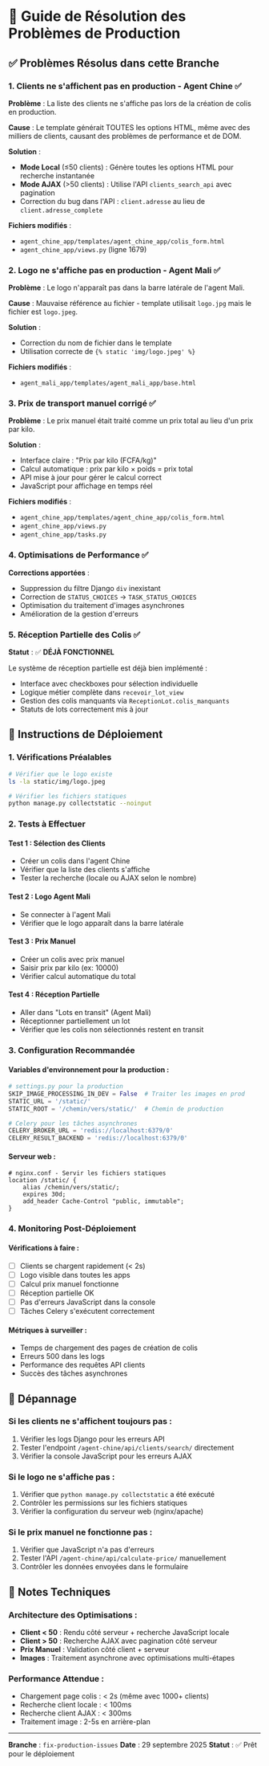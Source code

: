 # 🔧 Guide de Résolution des Problèmes de Production

## ✅ Problèmes Résolus dans cette Branche

### 1. **Clients ne s'affichent pas en production - Agent Chine** ✅

**Problème** : La liste des clients ne s'affiche pas lors de la création de colis en production.

**Cause** : Le template générait TOUTES les options HTML, même avec des milliers de clients, causant des problèmes de performance et de DOM.

**Solution** :
- **Mode Local** (≤50 clients) : Génère toutes les options HTML pour recherche instantanée
- **Mode AJAX** (>50 clients) : Utilise l'API `clients_search_api` avec pagination
- Correction du bug dans l'API : `client.adresse` au lieu de `client.adresse_complete`

**Fichiers modifiés** :
- `agent_chine_app/templates/agent_chine_app/colis_form.html`
- `agent_chine_app/views.py` (ligne 1679)

### 2. **Logo ne s'affiche pas en production - Agent Mali** ✅

**Problème** : Le logo n'apparaît pas dans la barre latérale de l'agent Mali.

**Cause** : Mauvaise référence au fichier - template utilisait `logo.jpg` mais le fichier est `logo.jpeg`.

**Solution** :
- Correction du nom de fichier dans le template
- Utilisation correcte de `{% static 'img/logo.jpeg' %}`

**Fichiers modifiés** :
- `agent_mali_app/templates/agent_mali_app/base.html`

### 3. **Prix de transport manuel corrigé** ✅

**Problème** : Le prix manuel était traité comme un prix total au lieu d'un prix par kilo.

**Solution** :
- Interface claire : "Prix par kilo (FCFA/kg)"
- Calcul automatique : prix par kilo × poids = prix total
- API mise à jour pour gérer le calcul correct
- JavaScript pour affichage en temps réel

**Fichiers modifiés** :
- `agent_chine_app/templates/agent_chine_app/colis_form.html`
- `agent_chine_app/views.py`
- `agent_chine_app/tasks.py`

### 4. **Optimisations de Performance** ✅

**Corrections apportées** :
- Suppression du filtre Django `div` inexistant
- Correction de `STATUS_CHOICES` → `TASK_STATUS_CHOICES`
- Optimisation du traitement d'images asynchrones
- Amélioration de la gestion d'erreurs

### 5. **Réception Partielle des Colis** ✅

**Statut** : ✅ **DÉJÀ FONCTIONNEL**

Le système de réception partielle est déjà bien implémenté :
- Interface avec checkboxes pour sélection individuelle
- Logique métier complète dans `recevoir_lot_view`
- Gestion des colis manquants via `ReceptionLot.colis_manquants`
- Statuts de lots correctement mis à jour

## 🚀 Instructions de Déploiement

### 1. **Vérifications Préalables**

```bash
# Vérifier que le logo existe
ls -la static/img/logo.jpeg

# Vérifier les fichiers statiques
python manage.py collectstatic --noinput
```

### 2. **Tests à Effectuer**

#### Test 1 : Sélection des Clients
- Créer un colis dans l'agent Chine
- Vérifier que la liste des clients s'affiche
- Tester la recherche (locale ou AJAX selon le nombre)

#### Test 2 : Logo Agent Mali
- Se connecter à l'agent Mali
- Vérifier que le logo apparaît dans la barre latérale

#### Test 3 : Prix Manuel
- Créer un colis avec prix manuel
- Saisir prix par kilo (ex: 10000)
- Vérifier calcul automatique du total

#### Test 4 : Réception Partielle
- Aller dans "Lots en transit" (Agent Mali)
- Réceptionner partiellement un lot
- Vérifier que les colis non sélectionnés restent en transit

### 3. **Configuration Recommandée**

#### Variables d'environnement pour la production :
```python
# settings.py pour la production
SKIP_IMAGE_PROCESSING_IN_DEV = False  # Traiter les images en prod
STATIC_URL = '/static/'
STATIC_ROOT = '/chemin/vers/static/'  # Chemin de production

# Celery pour les tâches asynchrones
CELERY_BROKER_URL = 'redis://localhost:6379/0'
CELERY_RESULT_BACKEND = 'redis://localhost:6379/0'
```

#### Serveur web :
```nginx
# nginx.conf - Servir les fichiers statiques
location /static/ {
    alias /chemin/vers/static/;
    expires 30d;
    add_header Cache-Control "public, immutable";
}
```

### 4. **Monitoring Post-Déploiement**

#### Vérifications à faire :
- [ ] Clients se chargent rapidement (< 2s)
- [ ] Logo visible dans toutes les apps
- [ ] Calcul prix manuel fonctionne
- [ ] Réception partielle OK
- [ ] Pas d'erreurs JavaScript dans la console
- [ ] Tâches Celery s'exécutent correctement

#### Métriques à surveiller :
- Temps de chargement des pages de création de colis
- Erreurs 500 dans les logs
- Performance des requêtes API clients
- Succès des tâches asynchrones

## 🐛 Dépannage

### Si les clients ne s'affichent toujours pas :
1. Vérifier les logs Django pour les erreurs API
2. Tester l'endpoint `/agent-chine/api/clients/search/` directement
3. Vérifier la console JavaScript pour les erreurs AJAX

### Si le logo ne s'affiche pas :
1. Vérifier que `python manage.py collectstatic` a été exécuté
2. Contrôler les permissions sur les fichiers statiques
3. Vérifier la configuration du serveur web (nginx/apache)

### Si le prix manuel ne fonctionne pas :
1. Vérifier que JavaScript n'a pas d'erreurs
2. Tester l'API `/agent-chine/api/calculate-price/` manuellement
3. Contrôler les données envoyées dans le formulaire

## 📝 Notes Techniques

### Architecture des Optimisations :
- **Client < 50** : Rendu côté serveur + recherche JavaScript locale
- **Client > 50** : Recherche AJAX avec pagination côté serveur
- **Prix Manuel** : Validation côté client + serveur
- **Images** : Traitement asynchrone avec optimisations multi-étapes

### Performance Attendue :
- Chargement page colis : < 2s (même avec 1000+ clients)
- Recherche client locale : < 100ms
- Recherche client AJAX : < 300ms
- Traitement image : 2-5s en arrière-plan

---

**Branche** : `fix-production-issues`
**Date** : 29 septembre 2025
**Statut** : ✅ Prêt pour le déploiement
